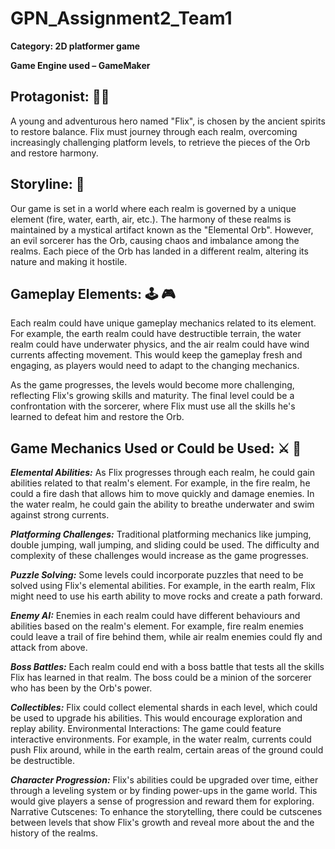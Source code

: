 # GPN_Assignment2_Team1

**Category: 2D platformer game**

**Game Engine used – GameMaker**


## Protagonist: :elf_man:

A young and adventurous hero named "Flix", is chosen by the ancient spirits to restore balance. Flix must journey through each realm, overcoming increasingly challenging platform levels, to retrieve the pieces of the Orb and restore harmony.

## Storyline: :closed_book:

Our game is set in a world where each realm is governed by a unique element (fire, water, earth, air, etc.). The harmony of these realms is maintained by a mystical artifact known as the "Elemental Orb". However, an evil sorcerer has the Orb, causing chaos and imbalance among the realms. Each piece of the Orb has landed in a different realm, altering its nature and making it hostile.

## Gameplay Elements: :joystick: :video_game:

Each realm could have unique gameplay mechanics related to its element. For example, the earth realm could have destructible terrain, the water realm could have underwater physics, and the air realm could have wind currents affecting movement. This would keep the gameplay fresh and engaging, as players would need to adapt to the changing mechanics.

As the game progresses, the levels would become more challenging, reflecting Flix's growing skills and maturity. The final level could be a confrontation with the sorcerer, where Flix must use all the skills he's learned to defeat him and restore the Orb.


## Game Mechanics Used or Could be Used: :crossed_swords: :triangular_ruler:

<em>**Elemental Abilities:**</em> As Flix progresses through each realm, he could gain abilities related to that realm's element. For example, in the fire realm, he could a fire dash that allows him to move quickly and damage enemies. In the water realm, he could gain the ability to breathe underwater and swim against strong currents.

<em>**Platforming Challenges:**</em> Traditional platforming mechanics like jumping, double jumping, wall jumping, and sliding could be used. The difficulty and complexity of these challenges would increase as the game progresses.

<em>**Puzzle Solving:**</em> Some levels could incorporate puzzles that need to be solved using Flix's elemental abilities. For example, in the earth realm, Flix might need to use his earth ability to move rocks and create a path forward.

<em>**Enemy AI:**</em> Enemies in each realm could have different behaviours and abilities based on the realm's element. For example, fire realm enemies could leave a trail of fire behind them, while air realm enemies could fly and attack from above.

<em>**Boss Battles:**</em> Each realm could end with a boss battle that tests all the skills Flix has learned in that realm. The boss could be a minion of the sorcerer who has been by the Orb's power.

<em>**Collectibles:**</em> Flix could collect elemental shards in each level, which could be used to upgrade his abilities. This would encourage exploration and replay ability.
Environmental Interactions: The game could feature interactive environments. For example, in the water realm, currents could push Flix around, while in the earth realm, certain areas of the ground could be destructible.

<em>**Character Progression:**</em> Flix's abilities could be upgraded over time, either through a leveling system or by finding power-ups in the game world. This would give players a sense of progression and reward them for exploring.
Narrative Cutscenes: To enhance the storytelling, there could be cutscenes between levels that show Flix's growth and reveal more about the and the history of the realms.
